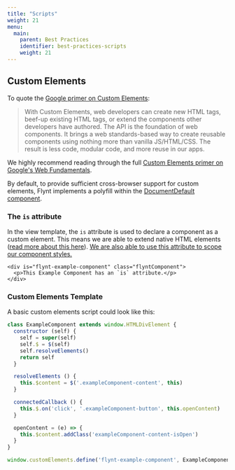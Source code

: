 ```yaml
---
title: "Scripts"
weight: 21
menu:
  main:
    parent: Best Practices
    identifier: best-practices-scripts
    weight: 21
---
```


## Custom Elements

To quote the [Google primer on Custom Elements](https://developers.google.com/web/fundamentals/getting-started/primers/customelements):

> With Custom Elements, web developers can create new HTML tags, beef-up existing HTML tags, or extend the components other developers have authored. The API is the foundation of web components. It brings a web standards-based way to create reusable components using nothing more than vanilla JS/HTML/CSS. The result is less code, modular code, and more reuse in our apps.

We highly recommend reading through the full [Custom Elements primer on Google's Web Fundamentals](https://developers.google.com/web/fundamentals/getting-started/primers/customelements).

By default, to provide sufficient cross-browser support for custom elements, Flynt implements a polyfill within the [DocumentDefault component](/add-link).

### The `is` attribute

In the view template, the `is` attribute is used to declare a component as a custom element. This means we are able to extend native HTML elements ([read more about this here](https://developers.google.com/web/fundamentals/getting-started/primers/customelements#extendhtml)). [We are also able to use this attribute to scope our component styles.](styles.md#scope)

```twig
<div is="flynt-example-component" class="flyntComponent">
  <p>This Example Component has an `is` attribute.</p>
</div>
```

### Custom Elements Template

A basic custom elements script could look like this:

```js
class ExampleComponent extends window.HTMLDivElement {
  constructor (self) {
    self = super(self)
    self.$ = $(self)
    self.resolveElements()
    return self
  }

  resolveElements () {
    this.$content = $('.exampleComponent-content', this)
  }

  connectedCallback () {
    this.$.on('click', '.exampleComponent-button', this.openContent)
  }

  openContent = (e) => {
    this.$content.addClass('exampleComponent-content-isOpen')
  }
}

window.customElements.define('flynt-example-component', ExampleComponent, {extends: 'div'})
```
